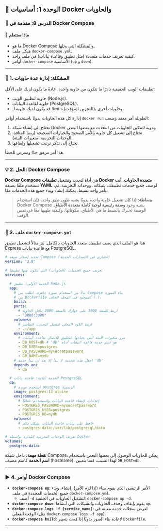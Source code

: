 ## 🐳 الوحدة 1: أساسيات Docker والحاويات

### 📘 الدرس 8: مقدمة في Docker Compose

#### 🧠 **ماذا ستتعلم**
* ما هو Docker Compose والمشكلة التي يحلها.
* هيكل ملف `docker-compose.yml`.
* كيفية تعريف خدمات متعددة (مثل تطبيق وقاعدة بيانات) في ملف واحد.
* أوامر `docker-compose` الأساسية (`up` و `down`).

---
### 🤔 1. المشكلة: إدارة عدة حاويات
تطبيقات الويب الحقيقية نادرًا ما تتكون من حاوية واحدة. عادةً ما يكون لديك على الأقل:
* حاوية لتطبيق الويب (Node.js).
* حاوية لقاعدة البيانات (PostgreSQL).
* قد يكون لديك حاوية لـ Redis (للتخزين المؤقت)، وحاويات أخرى.

إدارة كل هذه الحاويات يدويًا باستخدام أوامر `docker run` الطويلة أمر معقد وصعب:
1.  تحتاج إلى إنشاء شبكة Docker يدوية لتمكين الحاويات من التحدث مع بعضها البعض.
2.  تحتاج إلى تشغيل كل حاوية بالأمر الصحيح والخيارات الصحيحة (ربط المنافذ، الوحدات التخزينية، متغيرات البيئة).
3.  تحتاج إلى تذكر ترتيب تشغيلها وإيقافها.

هذا أمر مرهق جدًا ومعرض للخطأ.

---
### 💡 2. الحل: Docker Compose
**Docker Compose** هي أداة لتحديد وتشغيل **تطبيقات Docker متعددة الحاويات**. أنت تستخدم ملفًا بصيغة **YAML** لوصف جميع خدمات تطبيقك، شبكاته، ووحداته التخزينية. ثم، بأمر واحد بسيط، يمكنك إنشاء وبدء جميع هذه الخدمات معًا.

> **ببساطة:** إذا كان تشغيل حاوية واحدة يدويًا يشبه طهي طبق واحد، فإن استخدام Docker Compose يشبه وجود **وصفة رئيسية لوجبة كاملة متعددة الأطباق**. الوصفة تخبرك بالضبط ما هي الأطباق، مكوناتها، وكيفية طهيها معًا في نفس الوقت.

---
### 📝 3. ملف `docker-compose.yml`
هذا هو الملف الذي يصف تطبيقك متعدد الحاويات بالكامل. لنرَ مثالاً لتشغيل تطبيق Express مع قاعدة بيانات PostgreSQL.

```yaml
# تحديد إصدار صيغة Compose (اختياري في الإصدارات الحديثة)
version: '3.8'

# تعريف جميع الخدمات (الحاويات) التي يتكون منها تطبيقنا
services:

  # الخدمة الأولى: تطبيق Node.js
  app:
    # بدلاً من استخدام صورة جاهزة، اطلب من Compose بناء الصورة
    # من Dockerfile الموجود في المجلد الحالي (.).
    build: .
    ports:
      # اربط المنفذ 3000 على جهازك بالمنفذ 3000 داخل الحاوية
      - "3000:3000"
    volumes:
      # اربط الكود المحلي لتفعيل التحديث المباشر
      - .:/app
    environment:
      # مرر متغيرات البيئة التي يحتاجها التطبيق للاتصال بقاعدة البيانات
      - DB_HOST=db # 'db' هو اسم خدمة قاعدة البيانات أدناه
      - DB_USER=postgres
      - DB_PASSWORD=mysecretpassword
      - DB_NAME=mydb
    # اجعل هذه الخدمة لا تبدأ إلا بعد أن تبدأ خدمة 'db'
    depends_on:
      - db

  # الخدمة الثانية: قاعدة بيانات PostgreSQL
  db:
    # استخدم صورة postgres الرسمية
    image: postgres:14-alpine
    environment:
      # إعدادات لإنشاء قاعدة البيانات والمستخدم تلقائيًا
      - POSTGRES_PASSWORD=mysecretpassword
      - POSTGRES_USER=postgres
      - POSTGRES_DB=mydb
    volumes:
      # حافظ على بيانات قاعدة البيانات بشكل دائم
      - postgres-data:/var/lib/postgresql/data

# تعريف الوحدات التخزينية المُدارة بواسطة Docker
volumes:
  postgres-data:
```
**نقطة مهمة:** داخل شبكة Compose، يمكن للحاويات الوصول إلى بعضها البعض باستخدام **اسم الخدمة** كاسم مضيف (hostname). لهذا السبب، قمنا بتعيين `DB_HOST=db`.

---
### ▶️ 4. أوامر Docker Compose
* **`docker-compose up`**:
    الأمر الرئيسي الذي يقوم ببناء (إذا لزم الأمر)، إنشاء، وبدء جميع الخدمات المحددة في ملف `docker-compose.yml`.
    * أضف `-d` لتشغيل الحاويات في الخلفية: `docker-compose up -d`.
* **`docker-compose down`**:
    يقوم بإيقاف وحذف الحاويات والشبكات التي أنشأها `up`.
* **`docker-compose logs -f [service_name]`**:
    لعرض سجلات خدمة معينة في الوقت الفعلي (مثل `docker-compose logs -f app`).
* **`docker-compose build`**:
    لإعادة بناء الصور يدويًا إذا قمت بتغيير `Dockerfile`.

---
